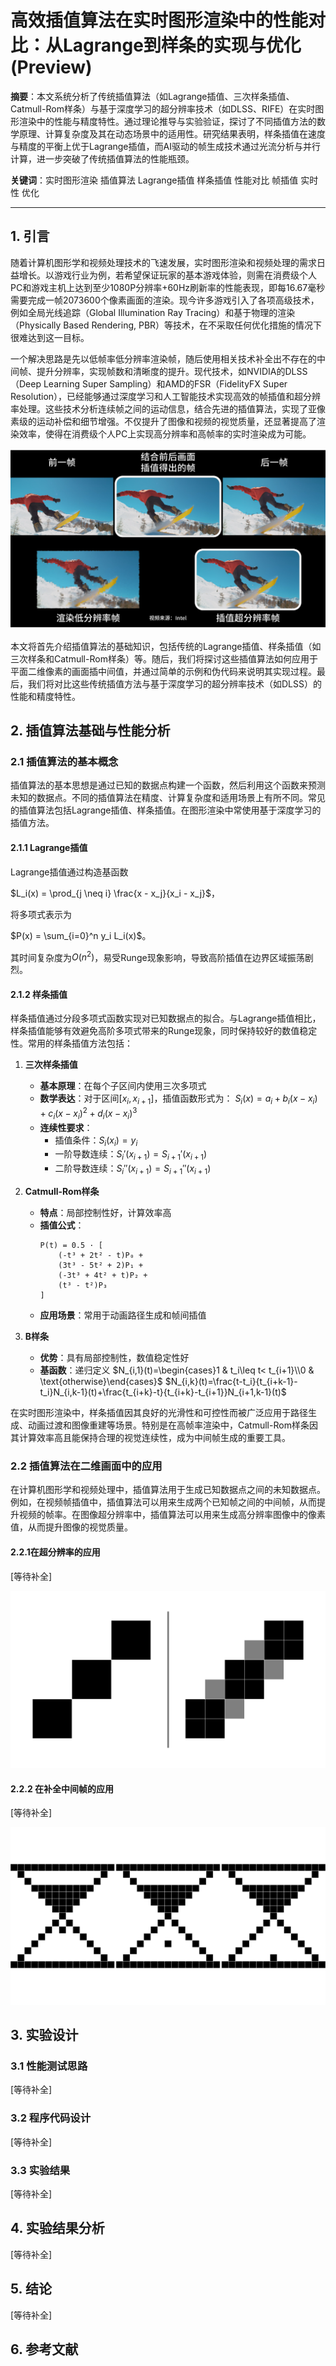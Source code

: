 # 高效插值算法在实时图形渲染中的性能对比：从Lagrange到样条的实现与优化(Preview)

**摘要**：本文系统分析了传统插值算法（如Lagrange插值、三次样条插值、Catmull-Rom样条）与基于深度学习的超分辨率技术（如DLSS、RIFE）在实时图形渲染中的性能与精度特性。通过理论推导与实验验证，探讨了不同插值方法的数学原理、计算复杂度及其在动态场景中的适用性。研究结果表明，样条插值在速度与精度的平衡上优于Lagrange插值，而AI驱动的帧生成技术通过光流分析与并行计算，进一步突破了传统插值算法的性能瓶颈。



**关键词**：实时图形渲染 插值算法 Lagrange插值 样条插值 性能对比 帧插值 实时性 优化

---

## 1. 引言

随着计算机图形学和视频处理技术的飞速发展，实时图形渲染和视频处理的需求日益增长。以游戏行业为例，若希望保证玩家的基本游戏体验，则需在消费级个人PC和游戏主机上达到至少1080P分辨率+60Hz刷新率的性能表现，即每16.67毫秒需要完成一帧2073600个像素画面的渲染。现今许多游戏引入了各项高级技术，例如全局光线追踪（Global Illumination Ray Tracing）和基于物理的渲染（Physically Based Rendering, PBR）等技术，在不采取任何优化措施的情况下很难达到这一目标。

一个解决思路是先以低帧率低分辨率渲染帧，随后使用相关技术补全出不存在的中间帧、提升分辨率，实现帧数和清晰度的提升。现代技术，如NVIDIA的DLSS（Deep Learning Super Sampling）和AMD的FSR（FidelityFX Super Resolution），已经能够通过深度学习和人工智能技术实现高效的帧插值和超分辨率处理。这些技术分析连续帧之间的运动信息，结合先进的插值算法，实现了亚像素级的运动补偿和细节增强。不仅提升了图像和视频的视觉质量，还显著提高了渲染效率，使得在消费级个人PC上实现高分辨率和高帧率的实时渲染成为可能。

![图1 插值与超分辨率示意图](https://github.com/darrindeyoung791/NA_class_thesis/blob/master/res/img/Picture1.png?raw=true)

本文将首先介绍插值算法的基础知识，包括传统的Lagrange插值、样条插值（如三次样条和Catmull-Rom样条）等。随后，我们将探讨这些插值算法如何应用于平面二维像素的画面插中间值，并通过简单的示例和伪代码来说明其实现过程。最后，我们将对比这些传统插值方法与基于深度学习的超分辨率技术（如DLSS）的性能和精度特性。



## 2. 插值算法基础与性能分析

### 2.1 插值算法的基本概念

插值算法的基本思想是通过已知的数据点构建一个函数，然后利用这个函数来预测未知的数据点。不同的插值算法在精度、计算复杂度和适用场景上有所不同。常见的插值算法包括Lagrange插值、样条插值。在图形渲染中常使用基于深度学习的插值方法。

#### 2.1.1 Lagrange插值

Lagrange插值通过构造基函数

$L_i(x) = \prod_{j \neq i} \frac{x - x_j}{x_i - x_j}$，

将多项式表示为

$P(x) = \sum_{i=0}^n y_i L_i(x)$。

其时间复杂度为$O(n^2)$，易受Runge现象影响，导致高阶插值在边界区域振荡剧烈。



#### 2.1.2 样条插值

样条插值通过分段多项式函数实现对已知数据点的拟合。与Lagrange插值相比，样条插值能够有效避免高阶多项式带来的Runge现象，同时保持较好的数值稳定性。常用的样条插值方法包括：

1. **三次样条插值**
   - **基本原理**：在每个子区间内使用三次多项式
   - **数学表达**：对于区间$[x_i,x_{i+1}]$，插值函数形式为：
     $S_i(x)=a_i+b_i(x-x_i)+c_i(x-x_i)^2+d_i(x-x_i)^3$
   - **连续性要求**：
     - 插值条件：$S_i(x_i)=y_i$
     - 一阶导数连续：$S_i'(x_{i+1})=S_{i+1}'(x_{i+1})$
     - 二阶导数连续：$S_i''(x_{i+1})=S_{i+1}''(x_{i+1})$

2. **Catmull-Rom样条**
   - **特点**：局部控制性好，计算效率高
   - **插值公式**：
     ```
     P(t) = 0.5 · [
         (-t³ + 2t² - t)P₀ +
         (3t³ - 5t² + 2)P₁ +
         (-3t³ + 4t² + t)P₂ +
         (t³ - t²)P₃
     ]
     ```
   - **应用场景**：常用于动画路径生成和帧间插值

3. **B样条**
   - **优势**：具有局部控制性，数值稳定性好
   - **基函数**：递归定义
     $N_{i,1}(t)=\begin{cases}1 & t_i\leq t< t_{i+1}\\0 & \text{otherwise}\end{cases}$
     $N_{i,k}(t)=\frac{t-t_i}{t_{i+k-1}-t_i}N_{i,k-1}(t)+\frac{t_{i+k}-t}{t_{i+k}-t_{i+1}}N_{i+1,k-1}(t)$

在实时图形渲染中，样条插值因其良好的光滑性和可控性而被广泛应用于路径生成、动画过渡和图像重建等场景。特别是在高帧率渲染中，Catmull-Rom样条因其计算效率高且能保持合理的视觉连续性，成为中间帧生成的重要工具。

### 2.2 插值算法在二维画面中的应用

在计算机图形学和视频处理中，插值算法用于生成已知数据点之间的未知数据点。例如，在视频帧插值中，插值算法可以用来生成两个已知帧之间的中间帧，从而提升视频的帧率。在图像超分辨率中，插值算法可以用来生成高分辨率图像中的像素值，从而提升图像的视觉质量。


#### 2.2.1在超分辨率的应用

[等待补全]

![图2 超分辨率的示意图（灰色像素是超分辨率时额外补充的像素）](https://github.com/darrindeyoung791/NA_class_thesis/blob/master/res/img/Picture2.png?raw=true)

#### 2.2.2 在补全中间帧的应用

[等待补全]

![图3 插帧的示意图（中间图是依靠前后帧补全的画面）](https://github.com/darrindeyoung791/NA_class_thesis/blob/master/res/img/Picture3.png?raw=true)

## 3. 实验设计

### 3.1 性能测试思路

[等待补全]

### 3.2 程序代码设计

[等待补全]

### 3.3 实验结果

[等待补全]

## 4. 实验结果分析

[等待补全]

## 5. 结论

[等待补全]

## 6. 参考文献